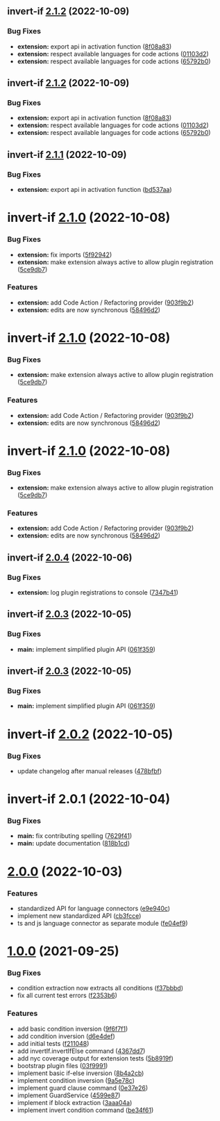 ## invert-if [2.1.2](https://github.com/1nVitr0/plugin-vscode-invert-if/compare/invert-if@2.1.1...invert-if@2.1.2) (2022-10-09)


### Bug Fixes

* **extension:** export api in activation function ([8f08a83](https://github.com/1nVitr0/plugin-vscode-invert-if/commit/8f08a8316ba616232de933ec63703487e7d6c0a2))
* **extension:** respect available languages for code actions ([01103d2](https://github.com/1nVitr0/plugin-vscode-invert-if/commit/01103d287c1e3506daa9fde3e51617f351d81628))
* **extension:** respect available languages for code actions ([65792b0](https://github.com/1nVitr0/plugin-vscode-invert-if/commit/65792b0f2651544e77b0592d39476cc6bdd7496e))

## invert-if [2.1.2](https://github.com/1nVitr0/plugin-vscode-invert-if/compare/invert-if@2.1.1...invert-if@2.1.2) (2022-10-09)


### Bug Fixes

* **extension:** export api in activation function ([8f08a83](https://github.com/1nVitr0/plugin-vscode-invert-if/commit/8f08a8316ba616232de933ec63703487e7d6c0a2))
* **extension:** respect available languages for code actions ([01103d2](https://github.com/1nVitr0/plugin-vscode-invert-if/commit/01103d287c1e3506daa9fde3e51617f351d81628))
* **extension:** respect available languages for code actions ([65792b0](https://github.com/1nVitr0/plugin-vscode-invert-if/commit/65792b0f2651544e77b0592d39476cc6bdd7496e))

## invert-if [2.1.1](https://github.com/1nVitr0/plugin-vscode-invert-if/compare/invert-if@2.1.0...invert-if@2.1.1) (2022-10-09)


### Bug Fixes

* **extension:** export api in activation function ([bd537aa](https://github.com/1nVitr0/plugin-vscode-invert-if/commit/bd537aaa9b3a826a3be328afb191406302dafe98))

# invert-if [2.1.0](https://github.com/1nVitr0/plugin-vscode-invert-if/compare/invert-if@2.0.4...invert-if@2.1.0) (2022-10-08)


### Bug Fixes

* **extension:** fix imports ([5f92942](https://github.com/1nVitr0/plugin-vscode-invert-if/commit/5f9294289eb992d4a5f2af376034913ddde71780))
* **extension:** make extension always active to allow plugin registration ([5ce9db7](https://github.com/1nVitr0/plugin-vscode-invert-if/commit/5ce9db78b4362eca502554602cf617339b8a4116))


### Features

* **extension:** add Code Action / Refactoring provider ([903f9b2](https://github.com/1nVitr0/plugin-vscode-invert-if/commit/903f9b22314a4ecf7f653886b30a782549531d14))
* **extension:** edits are now synchronous ([58496d2](https://github.com/1nVitr0/plugin-vscode-invert-if/commit/58496d298a3630995eb95b6cd75645589da25313))

# invert-if [2.1.0](https://github.com/1nVitr0/plugin-vscode-invert-if/compare/invert-if@2.0.4...invert-if@2.1.0) (2022-10-08)


### Bug Fixes

* **extension:** make extension always active to allow plugin registration ([5ce9db7](https://github.com/1nVitr0/plugin-vscode-invert-if/commit/5ce9db78b4362eca502554602cf617339b8a4116))


### Features

* **extension:** add Code Action / Refactoring provider ([903f9b2](https://github.com/1nVitr0/plugin-vscode-invert-if/commit/903f9b22314a4ecf7f653886b30a782549531d14))
* **extension:** edits are now synchronous ([58496d2](https://github.com/1nVitr0/plugin-vscode-invert-if/commit/58496d298a3630995eb95b6cd75645589da25313))

# invert-if [2.1.0](https://github.com/1nVitr0/plugin-vscode-invert-if/compare/invert-if@2.0.4...invert-if@2.1.0) (2022-10-08)


### Bug Fixes

* **extension:** make extension always active to allow plugin registration ([5ce9db7](https://github.com/1nVitr0/plugin-vscode-invert-if/commit/5ce9db78b4362eca502554602cf617339b8a4116))


### Features

* **extension:** add Code Action / Refactoring provider ([903f9b2](https://github.com/1nVitr0/plugin-vscode-invert-if/commit/903f9b22314a4ecf7f653886b30a782549531d14))
* **extension:** edits are now synchronous ([58496d2](https://github.com/1nVitr0/plugin-vscode-invert-if/commit/58496d298a3630995eb95b6cd75645589da25313))

## invert-if [2.0.4](https://github.com/1nVitr0/plugin-vscode-invert-if/compare/invert-if@2.0.3...invert-if@2.0.4) (2022-10-06)


### Bug Fixes

* **extension:** log plugin registrations to console ([7347b41](https://github.com/1nVitr0/plugin-vscode-invert-if/commit/7347b41887ef195a6bb8b241b39d4f1806bdc820))

## invert-if [2.0.3](https://github.com/1nVitr0/plugin-vscode-invert-if/compare/invert-if@2.0.2...invert-if@2.0.3) (2022-10-05)


### Bug Fixes

* **main:** implement simplified plugin API ([061f359](https://github.com/1nVitr0/plugin-vscode-invert-if/commit/061f359f68d22710d44124f211730ed5206292a2))

## invert-if [2.0.3](https://github.com/1nVitr0/plugin-vscode-invert-if/compare/invert-if@2.0.2...invert-if@2.0.3) (2022-10-05)


### Bug Fixes

* **main:** implement simplified plugin API ([061f359](https://github.com/1nVitr0/plugin-vscode-invert-if/commit/061f359f68d22710d44124f211730ed5206292a2))


# invert-if [2.0.2](https://github.com/1nVitr0/plugin-vscode-invert-if/compare/invert-if@v2.0.1...invert-if@2.0.2) (2022-10-05)


### Bug Fixes

* update changelog after manual releases ([478bfbf](https://github.com/1nVitr0/plugin-vscode-invert-if/commit/478bfbf64492f27d95812753f79f1541d949afb5))

# invert-if 2.0.1 (2022-10-04)


### Bug Fixes

* **main:** fix contributing spelling ([7629f41](https://github.com/1nVitr0/plugin-vscode-invert-if/commit/7629f4180804d6ee1ebff6b6bbe8c3b9960168da))
* **main:** update documentation ([818b1cd](https://github.com/1nVitr0/plugin-vscode-invert-if/commit/818b1cd439b8afb7e5c87f7f51d10d570acb1790))

# [2.0.0](https://github.com/1nVitr0/plugin-vscode-invert-if/releases/tag/main_v2.0.0) (2022-10-03)


### Features

* standardized API for language connectors ([e9e940c](https://github.com/1nVitr0/plugin-vscode-invert-if/commit/e9e940c44995f23745d9ecf27cad735cd57c8aef))
* implement new standardized API ([cb3fcce](https://github.com/1nVitr0/plugin-vscode-invert-if/commit/cb3fcceb7bf742bd1d0962fbb5424f6365acf244))
* ts and js language connector as separate module ([fe04ef9](https://github.com/1nVitr0/plugin-vscode-invert-if/commit/fe04ef95be0015c00387f46d67139627452434f5))


# [1.0.0](https://github.com/1nVitr0/plugin-vscode-invert-if/releases/tag/main_sv1.0.0) (2021-09-25)


### Bug Fixes

* condition extraction now extracts all conditions ([f37bbbd](https://github.com/1nVitr0/plugin-vscode-invert-if/commit/f37bbbd44a5030b22358108efa94fdf28fff1a30))
* fix all current test errors ([f2353b6](https://github.com/1nVitr0/plugin-vscode-invert-if/commit/f2353b6b5ff26caebca219b5dc513f27c40532d3))


### Features

* add basic condition inversion ([9f6f7f1](https://github.com/1nVitr0/plugin-vscode-invert-if/commit/9f6f7f104ae0e4bdb3022030bb9ea7120e954325))
* add condition inversion ([d6e4def](https://github.com/1nVitr0/plugin-vscode-invert-if/commit/d6e4def179ca15d5de215f97cf880259df2ba0ab))
* add initial tests ([f211048](https://github.com/1nVitr0/plugin-vscode-invert-if/commit/f211048dfca8317af8e0e8b5bbcacd14c352ee36))
* add invertIf.invertIfElse command ([4367dd7](https://github.com/1nVitr0/plugin-vscode-invert-if/commit/4367dd7273c6cc6d261e9d00307fd7d84f547077))
* add nyc coverage output for extension tests ([5b8919f](https://github.com/1nVitr0/plugin-vscode-invert-if/commit/5b8919f80883590ab5b6cd45affd1b89849f309e))
* bootstrap plugin files ([03f9991](https://github.com/1nVitr0/plugin-vscode-invert-if/commit/03f99915857a626e652859a7d76b5783d6e87d6a))
* implement basic if-else inversion ([8b4a2cb](https://github.com/1nVitr0/plugin-vscode-invert-if/commit/8b4a2cb60b1b73618a2c3159b8dd09f7aa3f2673))
* implement condition inversion ([9a5e78c](https://github.com/1nVitr0/plugin-vscode-invert-if/commit/9a5e78c560f33755879d8987d0742ccbed736524))
* implement guard clause command ([0e37e26](https://github.com/1nVitr0/plugin-vscode-invert-if/commit/0e37e26638f59e8f1f292934c0317d090e627803))
* implement GuardService ([4599e87](https://github.com/1nVitr0/plugin-vscode-invert-if/commit/4599e87de37beb8e89e53211f20d71effe191c72))
* implement if block extraction ([3aaa04a](https://github.com/1nVitr0/plugin-vscode-invert-if/commit/3aaa04a314cb3c7314dadfd3e541cd6f4dcc6dca))
* implement invert condition command ([be34f61](https://github.com/1nVitr0/plugin-vscode-invert-if/commit/be34f61f664f00063244f1b0e0d6c84a3c32d691))
